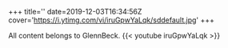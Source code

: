 +++
title=''
date=2019-12-03T16:34:56Z
cover='https://i.ytimg.com/vi/iruGpwYaLqk/sddefault.jpg'
+++

All content belongs to GlennBeck.
{{< youtube iruGpwYaLqk >}}
